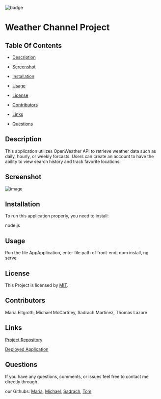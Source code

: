   ![badge](https://img.shields.io/badge/license-MIT-brightgreen)
  
  # Weather Channel Project
  

  ## Table Of Contents

  * [Description](#description)
  
  * [Screenshot](#screenshot)

  * [Installation](#installation)

  * [Usage](#usage)

  * [License](#license)

  * [Contributors](#contributors)

  * [Links](#links)

  * [Questions](#questions)

  ## Description

  This application utilizes OpenWeather API to retrieve weather data such as daily, hourly, or weekly forcasts. Users can create an account to have the ability to view search history and track favorite locations.
  
  ## Screenshot
  
  ![image](https://user-images.githubusercontent.com/47471193/230452801-186217ea-fa53-4015-81f7-7359a1f20193.png)
  
  ## Installation

  To run this application properly, you need to install:
  
  node.js
  

  ## Usage
  
  Run the file AppApplication, enter file path of front-end, npm install, ng serve
  
  
  ## License
  
  This Project is licensed by [MIT](https://choosealicense.com/licenses/mit/).
  
  ## Contributors

  Maria Eltgroth, Michael McCartney, Sadrach Martinez, Thomas Lazore
  

  ## Links


  [Project Repository](https://github.com/tlaze/weather-channel-program)
  
  [Deployed Application](http://ec2-18-217-181-159.us-east-2.compute.amazonaws.com:4200)
  
  
  ## Questions

  If you have any questions, comments, or issues feel free to contact me directly through
  
  our Githubs: [Maria](https://github.com/mdiazelt), [Michael](https://github.com/mmccartneycs), [Sadrach](https://github.com/sadrachm), [Tom](https://github.com/tlaze)
  
  
  
